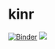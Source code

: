 # kinr
[![Binder](https://mybinder.org/badge_logo.svg)](https://mybinder.org/v2/gh/werwolf/kinr/master)
![](imgs/anim.gif)
